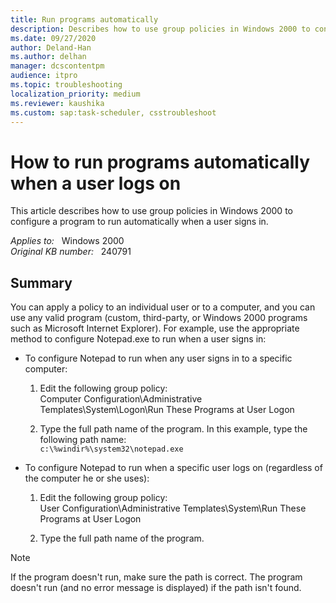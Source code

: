 ```yaml
---
title: Run programs automatically
description: Describes how to use group policies in Windows 2000 to configure a program to run automatically when a user signs in.
ms.date: 09/27/2020
author: Deland-Han
ms.author: delhan
manager: dcscontentpm
audience: itpro
ms.topic: troubleshooting
localization_priority: medium
ms.reviewer: kaushika
ms.custom: sap:task-scheduler, csstroubleshoot
---
```

# How to run programs automatically when a user logs on

This article describes how to use group policies in Windows 2000 to configure a program to run automatically when a user signs in.

_Applies to:_ &nbsp; Windows 2000  
_Original KB number:_ &nbsp; 240791

## Summary

You can apply a policy to an individual user or to a computer, and you can use any valid program (custom, third-party, or Windows 2000 programs such as Microsoft Internet Explorer). For example, use the appropriate method to configure Notepad.exe to run when a user signs in:

- To configure Notepad to run when any user signs in to a specific computer:
  1. Edit the following group policy:  
      Computer Configuration\\Administrative Templates\\System\\Logon\\Run These Programs at User Logon

  2. Type the full path name of the program. In this example, type the following path name:  
      `c:\%windir%\system32\notepad.exe`

- To configure Notepad to run when a specific user logs on (regardless of the computer he or she uses):
  1. Edit the following group policy:  
      User Configuration\\Administrative Templates\\System\\Run These Programs at User Logon

  2. Type the full path name of the program.

> [!NOTE]
> If the program doesn't run, make sure the path is correct. The program doesn't run (and no error message is displayed) if the path isn't found.
